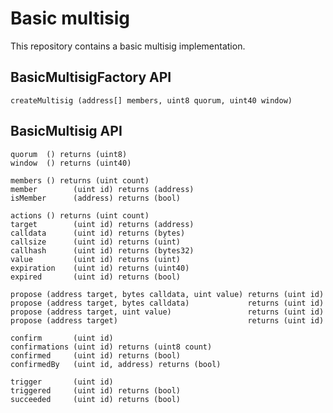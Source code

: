 Basic multisig
==============

This repository contains a basic multisig implementation.


BasicMultisigFactory API
------------------------

    createMultisig (address[] members, uint8 quorum, uint40 window)


BasicMultisig API
-----------------

    quorum  () returns (uint8)
    window  () returns (uint40)

    members () returns (uint count)
    member        (uint id) returns (address)
    isMember      (address) returns (bool)

    actions () returns (uint count)
    target        (uint id) returns (address)
    calldata      (uint id) returns (bytes)
    callsize      (uint id) returns (uint)
    callhash      (uint id) returns (bytes32)
    value         (uint id) returns (uint)
    expiration    (uint id) returns (uint40)
    expired       (uint id) returns (bool)

    propose (address target, bytes calldata, uint value) returns (uint id)
    propose (address target, bytes calldata)             returns (uint id)
    propose (address target, uint value)                 returns (uint id)
    propose (address target)                             returns (uint id)

    confirm       (uint id)
    confirmations (uint id) returns (uint8 count)
    confirmed     (uint id) returns (bool)
    confirmedBy   (uint id, address) returns (bool)

    trigger       (uint id)
    triggered     (uint id) returns (bool)
    succeeded     (uint id) returns (bool)
